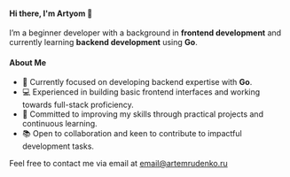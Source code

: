 #### Hi there, I'm Artyom 👋  
I’m a beginner developer with a background in **frontend development** and currently learning **backend development** using **Go**.  

#### About Me  
- 🌱 Currently focused on developing backend expertise with **Go**.  
- 💻 Experienced in building basic frontend interfaces and working towards full-stack proficiency.  
- 🚀 Committed to improving my skills through practical projects and continuous learning.  
- 📚 Open to collaboration and keen to contribute to impactful development tasks.  

Feel free to contact me via email at email@artemrudenko.ru
